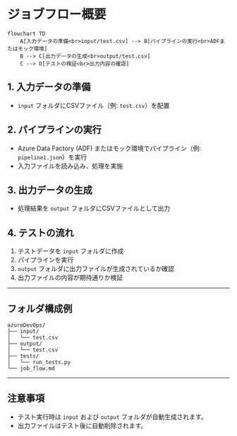 # ジョブフロー概要

```mermaid
flowchart TD
    A[入力データの準備<br>input/test.csv] --> B[パイプラインの実行<br>ADFまたはモック環境]
    B --> C[出力データの生成<br>output/test.csv]
    C --> D[テストの検証<br>出力内容の確認]
```

## 1. 入力データの準備
- `input` フォルダにCSVファイル（例: `test.csv`）を配置

## 2. パイプラインの実行
- Azure Data Factory (ADF) またはモック環境でパイプライン（例: `pipeline1.json`）を実行
- 入力ファイルを読み込み、処理を実施

## 3. 出力データの生成
- 処理結果を `output` フォルダにCSVファイルとして出力

## 4. テストの流れ
1. テストデータを `input` フォルダに作成
2. パイプラインを実行
3. `output` フォルダに出力ファイルが生成されているか確認
4. 出力ファイルの内容が期待通りか検証

---

## フォルダ構成例

```
azureDevOps/
├── input/
│   └── test.csv
├── output/
│   └── test.csv
├── tests/
│   └── run_tests.py
└── job_flow.md
```

---

## 注意事項
- テスト実行時は `input` および `output` フォルダが自動生成されます。
- 出力ファイルはテスト後に自動削除されます。
